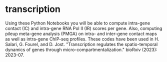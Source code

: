 # transcription
Using these Python Notebooks you will be able to compute intra-gene contact (IC) and intra-gene RNA Pol II (IR) scores per  gene. Also, computing pileup meta-gene analysis (PMGA) on intra- and inter-gene contact maps as well as intra-gene ChIP-seq profiles. These codes have been used in H. Salari, G. Fourel, and D. Jost. "Transcription regulates the spatio-temporal dynamics of genes through micro-compartmentalization." bioRxiv (2023): 2023-07. 
